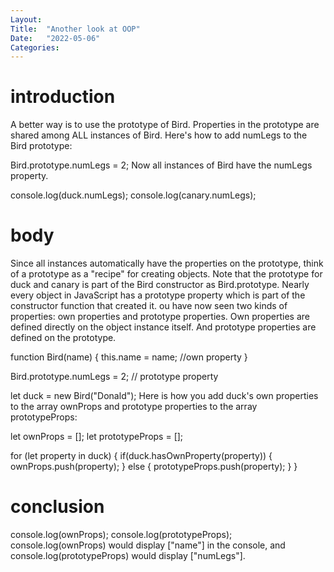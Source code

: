 ```yaml
---
Layout:
Title:  "Another look at OOP"
Date:   "2022-05-06"
Categories:
---
```

# introduction
A better way is to use the prototype of Bird. Properties in the prototype are shared among ALL instances of Bird. Here's how to add numLegs to the Bird prototype:

Bird.prototype.numLegs = 2;
Now all instances of Bird have the numLegs property.

console.log(duck.numLegs);
console.log(canary.numLegs);


# body
Since all instances automatically have the properties on the prototype, think of a prototype as a "recipe" for creating objects. Note that the prototype for duck and canary is part of the Bird constructor as Bird.prototype. Nearly every object in JavaScript has a prototype property which is part of the constructor function that created it.
ou have now seen two kinds of properties: own properties and prototype properties. Own properties are defined directly on the object instance itself. And prototype properties are defined on the prototype.

function Bird(name) {
  this.name = name;  //own property
}

Bird.prototype.numLegs = 2; // prototype property

let duck = new Bird("Donald");
Here is how you add duck's own properties to the array ownProps and prototype properties to the array prototypeProps:

let ownProps = [];
let prototypeProps = [];

for (let property in duck) {
  if(duck.hasOwnProperty(property)) {
    ownProps.push(property);
  } else {
    prototypeProps.push(property);
  }
}




# conclusion
console.log(ownProps);
console.log(prototypeProps);
console.log(ownProps) would display ["name"] in the console, and console.log(prototypeProps) would display ["numLegs"].
